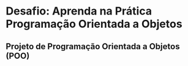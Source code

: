 <h1> Desafio: Aprenda na Prática Programação Orientada a Objetos</h1>
<h2> Projeto de Programação Orientada a Objetos (POO) </h2>
